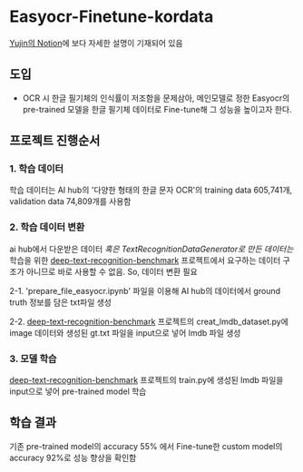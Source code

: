 # Easyocr-Finetune-kordata
[Yujin의 Notion](https://kindhearted-whistle-34a.notion.site/OCR-with-2269e73ab0b542b6973b3926b7ef1240)에 보다 자세한 설명이 기재되어 있음
## 도입
- OCR 시 한글 필기체의 인식률이 저조함을 문제삼아, 메인모델로 정한 Easyocr의 pre-trained 모델을 한글 필기체 데이터로 Fine-tune해 그 성능을 높이고자 한다.

## 프로젝트 진행순서
### 1. 학습 데이터

학습 데이터는 AI hub의 '다양한 형태의 한글 문자 OCR'의 training data 605,741개, validation data 74,809개를 사용함

### 2. 학습 데이터 변환

ai hub에서 다운받은 데이터 *혹은 TextRecognitionDataGenerator로 만든 데이터는* 학습을 위한 [deep-text-recognition-benchmark](https://github.com/clovaai/deep-text-recognition-benchmark) 프로젝트에서 요구하는 데이터 구조가 아니므로 바로 사용할 수 없음. So, 데이터 변환 필요

2-1. 'prepare_file_easyocr.ipynb' 파일을 이용해 AI hub의 데이터에서 ground truth 정보를 담은 txt파일 생성

2-2. [deep-text-recognition-benchmark](https://github.com/clovaai/deep-text-recognition-benchmark) 프로젝트의 creat_lmdb_dataset.py에 image 데이터와 생성된 gt.txt 파일을 input으로 넣어 lmdb 파일 생성

### 3. 모델 학습

[deep-text-recognition-benchmark](https://github.com/clovaai/deep-text-recognition-benchmark) 프로젝트의 train.py에 생성된 lmdb 파일을 input으로 넣어 pre-trained model 학습

## 학습 결과
기존 pre-trained model의 accuracy 55% 에서 Fine-tune한 custom model의 accuracy 92%로 성능 향상을 확인함
